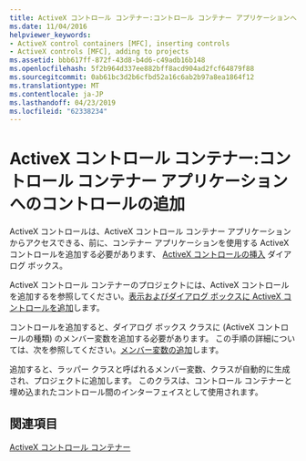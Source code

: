 ```yaml
---
title: ActiveX コントロール コンテナー:コントロール コンテナー アプリケーションへのコントロールの追加
ms.date: 11/04/2016
helpviewer_keywords:
- ActiveX control containers [MFC], inserting controls
- ActiveX controls [MFC], adding to projects
ms.assetid: bbb617ff-872f-43d8-b4d6-c49adb16b148
ms.openlocfilehash: 5f2b964d337ee882bff8acd904ad2fcf64879f88
ms.sourcegitcommit: 0ab61bc3d2b6cfbd52a16c6ab2b97a8ea1864f12
ms.translationtype: MT
ms.contentlocale: ja-JP
ms.lasthandoff: 04/23/2019
ms.locfileid: "62338234"
---
```

# <a name="activex-control-containers-inserting-a-control-into-a-control-container-application"></a>ActiveX コントロール コンテナー:コントロール コンテナー アプリケーションへのコントロールの追加

ActiveX コントロールは、ActiveX コントロール コンテナー アプリケーションからアクセスできる、前に、コンテナー アプリケーションを使用する ActiveX コントロールを追加する必要があります、 [ActiveX コントロールの挿入](../windows/insert-activex-control-dialog-box.md) ダイアログ ボックス。

ActiveX コントロール コンテナーのプロジェクトには、ActiveX コントロールを追加するを参照してください。[表示およびダイアログ ボックスに ActiveX コントロールを追加](../windows/viewing-and-adding-activex-controls-to-a-dialog-box.md)します。

コントロールを追加すると、ダイアログ ボックス クラスに (ActiveX コントロールの種類) のメンバー変数を追加する必要があります。 この手順の詳細については、次を参照してください。[メンバー変数の追加](../ide/adding-a-member-variable-visual-cpp.md)します。

追加すると、ラッパー クラスと呼ばれるメンバー変数、クラスが自動的に生成され、プロジェクトに追加します。 このクラスは、コントロール コンテナーと埋め込まれたコントロール間のインターフェイスとして使用されます。

## <a name="see-also"></a>関連項目

[ActiveX コントロール コンテナー](../mfc/activex-control-containers.md)
